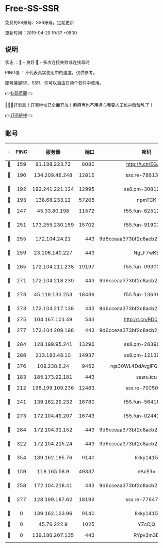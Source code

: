 # Free-SS-SSR

免费的SS账号、SSR账号，定期更新

更新时间：2019-04-20 19:37 +0800

## 说明

状态     ：🙂 - 良好 🙁 - 多次连接失败或连接超时

PING值   ：不代表真实使用中的速度，仅供参考。

账号兼容SS、SSR，你可以自由在两个软件中使用。

👉[扫码页面](https://liesauer.github.io/Free-SS-SSR/)👈

🎉🎉🎉好消息！订阅地址已全面开放！麻麻再也不用担心我要人工维护酸酸乳了！

👉[订阅链接](https://www.liesauer.net/yogurt/subscribe?ACCESS_TOKEN=DAYxR3mMaZAsaqUb)👈

## 账号

|-|PING|服务器|端口|密码|加密方式|区域|
|:----:|:----:|:-----:|-----:|:----:|:----:|:----:|
|🙂|159|91.188.223.72|8080|http://t.cn/EGJIyrl|rc4-md5|RU|
|🙂|190|134.209.48.248|12816|ssx.re-78813577|aes-256-cfb|US|
|🙂|192|192.241.221.124|12995|ss8.pm-30812425|aes-256-cfb|US|
|🙂|193|138.68.233.12|57206|npmTCK|rc4-md5|US|
|🙂|247|45.33.80.198|11572|f55.fun-62512711|aes-256-cfb|US|
|🙂|251|173.255.230.159|15702|f55.fun-91907553|aes-256-cfb|US|
|🙂|255|172.104.24.21|443|9d6cceaa373bf2c8acb22e60b6a58be6|aes-256-cfb|US|
|🙂|259|23.106.140.227|443|NgLF7wKB|aes-256-cfb|US|
|🙂|265|172.104.211.238|19197|f55.fun-09303839|aes-256-cfb|US|
|🙂|271|172.104.218.230|443|9d6cceaa373bf2c8acb22e60b6a58be6|aes-256-cfb|US|
|🙂|273|45.118.133.253|18439|f55.fun-13639726|aes-256-cfb|SG|
|🙂|273|172.104.217.138|443|9d6cceaa373bf2c8acb22e60b6a58be6|aes-256-cfb|US|
|🙂|275|104.167.101.49|543|http://t.cn/RD0D7sx|rc4-md5|CA|
|🙂|277|172.104.209.198|443|9d6cceaa373bf2c8acb22e60b6a58be6|aes-256-cfb|US|
|🙂|284|128.199.95.241|13296|ss8.pm-28396550|aes-256-cfb|SG|
|🙂|288|213.183.48.10|14937|ss8.pm-12139832|rc4-md5|RU|
|🙂|376|109.238.6.24|9452|rqa30WL4DdAvgIFG6Fs3znzTa|aes-256-cfb|FR|
|🙂|183|185.173.92.181|443|sssru.icu|rc4-md5|RU|
|🙂|212|198.199.109.236|12483|ssx.re-70050948|aes-256-cfb|US|
|🙂|241|139.162.29.232|16780|f55.fun-56418519|aes-256-cfb|SG|
|🙂|273|172.104.49.207|16743|f55.fun-02441032|aes-256-cfb|SG|
|🙂|284|172.104.31.152|443|9d6cceaa373bf2c8acb22e60b6a58be6|aes-256-cfb|US|
|🙂|322|172.104.215.24|443|9d6cceaa373bf2c8acb22e60b6a58be6|aes-256-cfb|US|
|🙂|354|139.162.185.76|9140|likky1415|aes-256-cfb|DE|
|🙁|159|118.165.58.9|49337|eAcE3v|chacha20-ietf|TW|
|🙁|258|172.104.218.41|443|9d6cceaa373bf2c8acb22e60b6a58be6|aes-256-cfb|US|
|🙁|277|128.199.187.62|18193|ssx.re-77647614|aes-256-cfb|SG|
|🙁|0|139.162.123.96|9140|likky1415|aes-256-cfb|JP|
|🙁|0|45.76.222.9|1025|YZcCjQ|rc4-md5|JP|
|🙁|0|139.180.207.135|443|RYpv3m3D|aes-256-cfb|JP|
